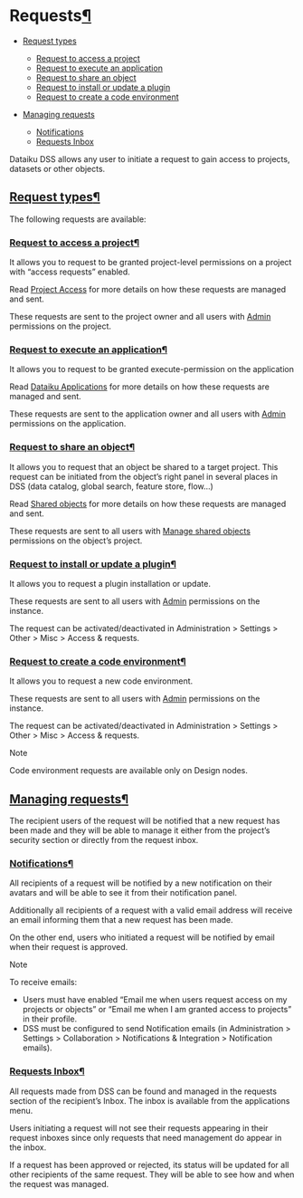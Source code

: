 Requests[¶](#requests "Permalink to this heading")
==================================================



* [Request types](#request-types)


	+ [Request to access a project](#request-to-access-a-project)
	+ [Request to execute an application](#request-to-execute-an-application)
	+ [Request to share an object](#request-to-share-an-object)
	+ [Request to install or update a plugin](#request-to-install-or-update-a-plugin)
	+ [Request to create a code environment](#request-to-create-a-code-environment)
* [Managing requests](#managing-requests)


	+ [Notifications](#notifications)
	+ [Requests Inbox](#requests-inbox)



Dataiku DSS allows any user to initiate a request to gain access to projects, datasets or other objects.



[Request types](#id1)[¶](#request-types "Permalink to this heading")
--------------------------------------------------------------------


The following requests are available:



### [Request to access a project](#id2)[¶](#request-to-access-a-project "Permalink to this heading")


It allows you to request to be granted project\-level permissions on a project with “access requests” enabled.


Read [Project Access](../security/project-access.html) for more details on how these requests are managed and sent.


These requests are sent to the project owner and all users with [Admin](../security/permissions.html) permissions on the project.




### [Request to execute an application](#id3)[¶](#request-to-execute-an-application "Permalink to this heading")


It allows you to request to be granted execute\-permission on the application


Read [Dataiku Applications](../applications/index.html) for more details on how these requests are managed and sent.


These requests are sent to the application owner and all users with [Admin](../security/permissions.html) permissions on the application.




### [Request to share an object](#id4)[¶](#request-to-share-an-object "Permalink to this heading")


It allows you to request that an object be shared to a target project. This request can be initiated from the object’s right panel in several places in DSS (data catalog, global search, feature store, flow…)


Read [Shared objects](../security/shared-objects.html) for more details on how these requests are managed and sent.


These requests are sent to all users with [Manage shared objects](../security/permissions.html) permissions on the object’s project.




### [Request to install or update a plugin](#id5)[¶](#request-to-install-or-update-a-plugin "Permalink to this heading")


It allows you to request a plugin installation or update.


These requests are sent to all users with [Admin](../security/permissions.html) permissions on the instance.


The request can be activated/deactivated in Administration \> Settings \> Other \> Misc \> Access \& requests.




### [Request to create a code environment](#id6)[¶](#request-to-create-a-code-environment "Permalink to this heading")


It allows you to request a new code environment.


These requests are sent to all users with [Admin](../security/permissions.html) permissions on the instance.


The request can be activated/deactivated in Administration \> Settings \> Other \> Misc \> Access \& requests.



Note


Code environment requests are available only on Design nodes.






[Managing requests](#id7)[¶](#managing-requests "Permalink to this heading")
----------------------------------------------------------------------------


The recipient users of the request will be notified that a new request has been made and they will be able to manage it either from the project’s security section or directly from the request inbox.



### [Notifications](#id8)[¶](#notifications "Permalink to this heading")


All recipients of a request will be notified by a new notification on their avatars and will be able to see it from their notification panel.


Additionally all recipients of a request with a valid email address will receive an email informing them that a new request has been made.


On the other end, users who initiated a request will be notified by email when their request is approved.



Note


To receive emails:


* Users must have enabled “Email me when users request access on my projects or objects” or “Email me when I am granted access to projects” in their profile.
* DSS must be configured to send Notification emails (in Administration \> Settings \> Collaboration \> Notifications \& Integration \> Notification emails).





### [Requests Inbox](#id9)[¶](#requests-inbox "Permalink to this heading")


All requests made from DSS can be found and managed in the requests section of the recipient’s Inbox. The inbox is available from the applications menu.


Users initiating a request will not see their requests appearing in their request inboxes since only requests that need management do appear in the inbox.


If a request has been approved or rejected, its status will be updated for all other recipients of the same request. They will be able to see how and when the request was managed.